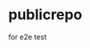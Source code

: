 # publicrepo
for e2e test


















































































































































































































































































































































































































































































































































































































































































































































































































































































































































































































































































































































































































































































































































































































































































































































































































































































































































































